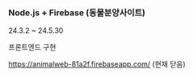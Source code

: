 ### Node.js + Firebase (동물분양사이트)

24.3.2 ~ 24.5.30

프론트엔드 구현

https://animalweb-81a2f.firebaseapp.com/ (현재 닫음)
